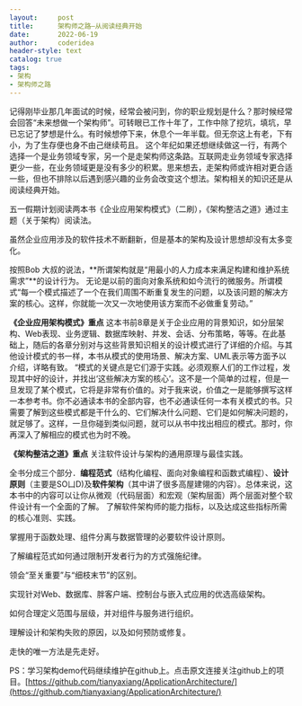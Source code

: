 ```yaml
---
layout:     post
title:      架构师之路—从阅读经典开始
date:       2022-06-19
author:     coderidea
header-style: text
catalog: true
tags:
- 架构
- 架构师之路
---
```


记得刚毕业那几年面试的时候，经常会被问到，你的职业规划是什么？那时候经常会回答“未来想做一个架构师”。可转眼已工作十年了，工作中除了挖坑，填坑，早已忘记了梦想是什么。有时候想停下来，休息个一年半载。但无奈这上有老，下有小，为了生存便也身不由己继续苟且。
这个年纪如果还想继续做这一行，有两个选择一个是业务领域专家，另一个是走架构师这条路。互联网走业务领域专家选择更少一些，在业务领域更是没有多少的积累。思来想去，走架构师或许相对更合适一些，但也不排除以后遇到感兴趣的业务会改变这个想法。架构相关的知识还是从阅读经典开始。

五一假期计划阅读两本书《企业应用架构模式》（二刷），《架构整洁之道》通过主题（关于架构）阅读法。

虽然企业应用涉及的软件技术不断翻新，但是基本的架构及设计思想却没有太多变化。

按照Bob 大叔的说法，**所谓架构就是“用最小的人力成本来满足构建和维护系统需求”**的设计行为。
无论是以前的面向对象系统和如今流行的微服务。所谓模式“每一个模式描述了一个在我们周围不断重复发生的问题，以及该问题的解决方案的核心。这样，你就能一次又一次地使用该方案而不必做重复劳动。”

**《企业应用架构模式》重点**
这本书前8章是关于企业应用的背景知识，如分层架构、Web表现、业务逻辑、数据库映射、并发、会话、分布策略，等等。在此基础上，随后的各章分别对与这些背景知识相关的设计模式进行了详细的介绍。与其他设计模式的书一样，本书从模式的使用场景、解决方案、UML表示等方面予以介绍，详略有致。
“模式的关键点是它们源于实践。必须观察人们的工作过程，发现其中好的设计，并找出‘这些解决方案的核心’。这不是一个简单的过程，但是一旦发现了某个模式，它将是非常有价值的。对于我来说，价值之一是能够撰写这样一本参考书。你不必通读本书的全部内容，也不必通读任何一本有关模式的书。只需要了解到这些模式都是干什么的、它们解决什么问题、它们是如何解决问题的，就足够了。这样，一旦你碰到类似问题，就可以从书中找出相应的模式。那时，你再深入了解相应的模式也为时不晚。

**《架构整洁之道》重点**
关注软件设计与架构的通用原理与最佳实践。

全书分成三个部分．**编程范式**（结构化编程、面向对象编程和函数式编程）、**设计原则**（主要是SO凵D)及**软件架构**（其中讲了很多高屋建翎的内容）。总体来说，这本书中的内容可以让你从微观（代码层面）和宏观（架构层面）两个层面对整个软件设计有一个全面的了解。
了解软件架构师的能力指标，以及达成这些指标所需的核心准则、实践。

掌握用于函数处理、组件分离与数据管理的必要软件设计原则。

了解编程范式如何通过限制开发者行为的方式强施纪律。

领会“至关重要”与“细枝末节”的区别。

实现针对Web、数据库、胖客户端、控制台与嵌入式应用的优选高级架构。

如何合理定义范围与层级，并对组件与服务进行组织。

理解设计和架构失败的原因，以及如何预防或修复。

走快的唯一方法是先走好。

PS：学习架构demo代码继续维护在github上。点击原文连接关注github上的项目。[https://github.com/tianyaxiang/ApplicationArchitecture/](https://github.com/tianyaxiang/ApplicationArchitecture/)
